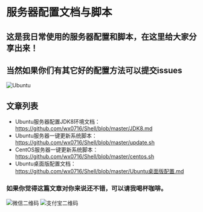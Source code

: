 # 服务器配置文档与脚本

## 这是我日常使用的服务器配置和脚本，在这里给大家分享出来！

## 当然如果你们有其它好的配置方法可以提交issues

<img src="https://ss0.bdstatic.com/70cFvHSh_Q1YnxGkpoWK1HF6hhy/it/u=3719346656,2897731814&fm=26&gp=0.jpg" alt="Ubuntu">

## 文章列表

* Ubuntu服务器配置JDK8环境文档：https://github.com/wx0716/Shell/blob/master/JDK8.md
* Ubuntu服务器一键更新系统脚本：https://github.com/wx0716/Shell/blob/master/update.sh
* CentOS服务器一键更新系统脚本：https://github.com/wx0716/Shell/blob/master/centos.sh
* Ubuntu桌面版配置文档：https://github.com/wx0716/Shell/blob/master/Ubuntu桌面版配置.md

### 如果你觉得这篇文章对你来说还不错，可以请我喝杯咖啡。

![微信二维码](https://tva1.sinaimg.cn/large/006y8mN6gy1g6ur4c34r1j306l08wq34.jpg)
![支付宝二维码](https://tva1.sinaimg.cn/large/006y8mN6gy1g6ur6gxs04j305x08wwfe.jpg)
